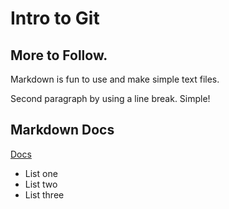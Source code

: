 # Intro to Git

## More to Follow.

Markdown is fun to use and make simple text files.

Second paragraph by using a line break.  Simple!

## Markdown Docs

[Docs](http://daringfireball.net/projects/markdown/syntax)

- List one
- List two
- List three